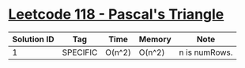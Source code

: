 # [Leetcode 118 - Pascal's Triangle](https://leetcode.com/problems/pascals-triangle/)

| Solution ID | Tag | Time | Memory | Note |
| ----------- | --- | ---- | ------ | ---- |
| 1 | SPECIFIC | O(n^2) | O(n^2) | n is numRows. |